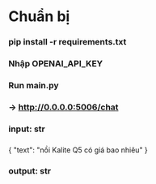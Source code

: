 # Chuẩn bị
### pip install -r requirements.txt
### Nhập OPENAI_API_KEY
### Run main.py
### -> http://0.0.0.0:5006/chat
### input: str
### 
{
    "text": "nồi Kalite Q5 có giá bao nhiêu"
}
### output: str
